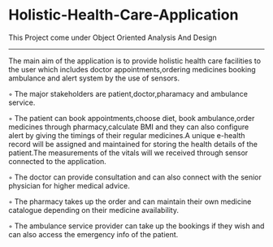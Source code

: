 # Holistic-Health-Care-Application
This Project come under Object Oriented Analysis And Design

-------------------------------------------------------------------------------------------------------------------------------------------------------------------
The main aim of the application is to provide holistic health care facilities to the user which includes doctor 
appointments,ordering medicines booking ambulance and alert system by the use of sensors.

◦ The major stakeholders are patient,doctor,pharamacy and ambulance service.

◦ The patient can book appointments,choose diet, book ambulance,order medicines through 
pharmacy,calculate BMI and they can also configure alert by giving the timings of their regular medicines.A
unique e-health record will be assigned and maintained for storing the health details of the patient.The
measurements of the vitals will we received through sensor connected to the application.

◦ The doctor can provide consultation and can also connect with the senior physician for higher medical advice.

◦ The pharmacy takes up the order and can maintain their own medicine catalogue depending on their medicine 
availability.

◦ The ambulance service provider can take up the bookings if they wish and can also access the emergency info 
of the patient.
